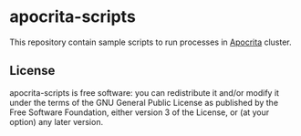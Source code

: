 # apocrita-scripts
This repository contain sample scripts to run processes in [Apocrita](https://docs.hpc.qmul.ac.uk/) cluster.

## License
apocrita-scripts is free software: you can redistribute it and/or modify it under the terms of the GNU General Public License as published by the Free Software Foundation, either version 3 of the License, or (at your option) any later version.
